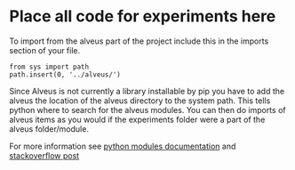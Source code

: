 # Place all code for experiments here

To import from the alveus part of the project include this in the imports section of 
your file.

```
from sys import path
path.insert(0, '../alveus/')
```

Since Alveus is not currently a library installable by pip you have to add the alveus 
the location of the alveus directory to the system path. This tells python where
to search for the alveus modules. You can then do imports of alveus items as you would
if the experiments folder were a part of the alveus folder/module.

For more information see 
[python modules documentation](https://docs.python.org/3/tutorial/modules.html)
and 
[stackoverflow post](https://stackoverflow.com/questions/4383571/importing-files-from-different-folder)
